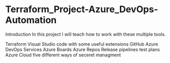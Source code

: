 # Terraform_Project-Azure_DevOps-Automation

Introduction
In this project I will teach how to work with these multiple tools.

Terraform
Visual Studio code with some useful extensions
GitHub
Azure DevOps Services
Azure Boards
Azure Repos
Release pipelines
test plans
Azure Cloud
five different ways of seceret managment
